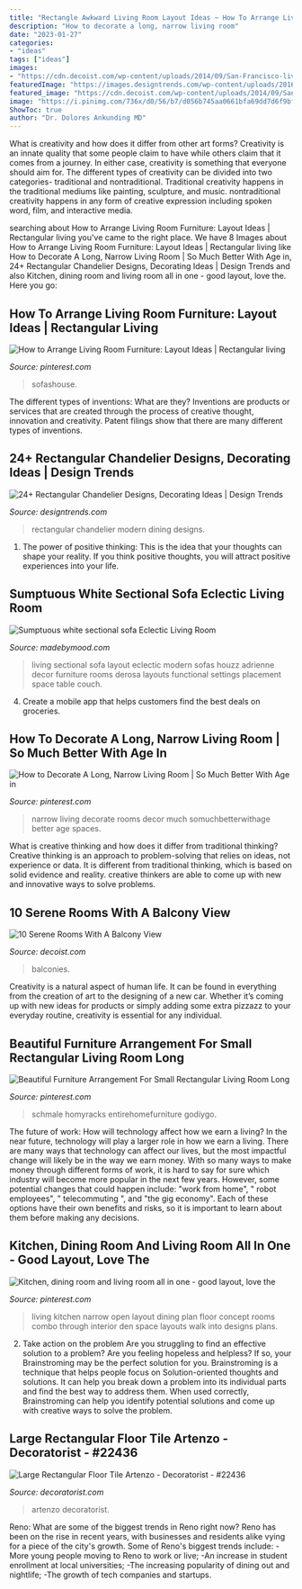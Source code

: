 ```yaml
---
title: "Rectangle Awkward Living Room Layout Ideas ~ How To Arrange Living Room Furniture: Layout Ideas"
description: "How to decorate a long, narrow living room"
date: "2023-01-27"
categories:
- "ideas"
tags: ["ideas"]
images:
- "https://cdn.decoist.com/wp-content/uploads/2014/09/San-Francisco-living-room-with-a-balcony-view.jpg"
featuredImage: "https://images.designtrends.com/wp-content/uploads/2016/02/15114700/Modern-Rectangular-Chandelier.jpeg"
featured_image: "https://cdn.decoist.com/wp-content/uploads/2014/09/San-Francisco-living-room-with-a-balcony-view.jpg"
image: "https://i.pinimg.com/736x/d0/56/b7/d056b745aa0661bfa69dd7d6f9bfeccd.jpg"
ShowToc: true
author: "Dr. Dolores Ankunding MD"
---
```



What is creativity and how does it differ from other art forms?
Creativity is an innate quality that some people claim to have while others claim that it comes from a journey. In either case, creativity is something that everyone should aim for. The different types of creativity can be divided into two categories- traditional and nontraditional. Traditional creativity happens in the traditional mediums like painting, sculpture, and music. nontraditional creativity happens in any form of creative expression including spoken word, film, and interactive media.

	

		
searching about How to Arrange Living Room Furniture: Layout Ideas | Rectangular living you've came to the right place. We have 8 Images about How to Arrange Living Room Furniture: Layout Ideas | Rectangular living like How to Decorate A Long, Narrow Living Room | So Much Better With Age in, 24+ Rectangular Chandelier Designs, Decorating Ideas | Design Trends and also Kitchen, dining room and living room all in one - good layout, love the. Here you go:
		
    
## How To Arrange Living Room Furniture: Layout Ideas | Rectangular Living

<img loading=lazy src="https://i.pinimg.com/736x/d0/56/b7/d056b745aa0661bfa69dd7d6f9bfeccd.jpg" onerror="this.onerror=null;this.src='https://tse4.mm.bing.net/th?id=OIP.4lOgRCTtBddYCqxVMwngaQHaEz&amp;pid=15.1';" alt="How to Arrange Living Room Furniture: Layout Ideas | Rectangular living">

_Source: pinterest.com_

>sofashouse. 

	

The different types of inventions: What are they?
Inventions are products or services that are created through the process of creative thought, innovation and creativity. Patent filings show that there are many different types of inventions.

    
## 24+ Rectangular Chandelier Designs, Decorating Ideas | Design Trends

<img loading=lazy src="https://images.designtrends.com/wp-content/uploads/2016/02/15114700/Modern-Rectangular-Chandelier.jpeg" onerror="this.onerror=null;this.src='https://tse4.mm.bing.net/th?id=OIP.qEkF7lA8QxgZvddzK1qFWgHaJQ&amp;pid=15.1';" alt="24+ Rectangular Chandelier Designs, Decorating Ideas | Design Trends">

_Source: designtrends.com_

>rectangular chandelier modern dining designs. 

	

1. The power of positive thinking: This is the idea that your thoughts can shape your reality. If you think positive thoughts, you will attract positive experiences into your life.

    
## Sumptuous White Sectional Sofa Eclectic Living Room

<img loading=lazy src="https://madebymood.com/wp-content/uploads/2015/04/Eclectic-Living-Room-Decoration-ideas-Up-to-date-white-sectional-sofa.jpg" onerror="this.onerror=null;this.src='https://tse1.mm.bing.net/th?id=OIP.wA6XDD4Lvo5GTJxEGxVaHwHaE8&amp;pid=15.1';" alt="Sumptuous white sectional sofa Eclectic Living Room">

_Source: madebymood.com_

>living sectional sofa layout eclectic modern sofas houzz adrienne decor furniture rooms derosa layouts functional settings placement space table couch. 

	

4. Create a mobile app that helps customers find the best deals on groceries. 

    
## How To Decorate A Long, Narrow Living Room | So Much Better With Age In

<img loading=lazy src="https://i.pinimg.com/originals/ea/04/b9/ea04b920932321635baff0f87c63ae0e.png" onerror="this.onerror=null;this.src='https://tse3.mm.bing.net/th?id=OIP.p06GtHSU0N48QqDQO97btQHaLH&amp;pid=15.1';" alt="How to Decorate A Long, Narrow Living Room | So Much Better With Age in">

_Source: pinterest.com_

>narrow living decorate rooms decor much somuchbetterwithage better age spaces. 

	

What is creative thinking and how does it differ from traditional thinking?
Creative thinking is an approach to problem-solving that relies on ideas, not experience or data. It is different from traditional thinking, which is based on solid evidence and reality. creative thinkers are able to come up with new and innovative ways to solve problems.

    
## 10 Serene Rooms With A Balcony View

<img loading=lazy src="https://cdn.decoist.com/wp-content/uploads/2014/09/San-Francisco-living-room-with-a-balcony-view.jpg" onerror="this.onerror=null;this.src='https://tse4.mm.bing.net/th?id=OIP.BO9Mv00sVk3ljRd6-UJHWAHaFP&amp;pid=15.1';" alt="10 Serene Rooms With A Balcony View">

_Source: decoist.com_

>balconies. 

	

Creativity is a natural aspect of human life. It can be found in everything from the creation of art to the designing of a new car. Whether it’s coming up with new ideas for products or simply adding some extra pizzazz to your everyday routine, creativity is essential for any individual.

    
## Beautiful Furniture Arrangement For Small Rectangular Living Room Long

<img loading=lazy src="https://i.pinimg.com/736x/07/a2/cf/07a2cf91c16265587647b7c4d5dd46df.jpg" onerror="this.onerror=null;this.src='https://tse4.mm.bing.net/th?id=OIP.0DeIgRA9gQksHF2Jtdwf_gHaFj&amp;pid=15.1';" alt="Beautiful Furniture Arrangement For Small Rectangular Living Room Long">

_Source: pinterest.com_

>schmale homyracks entirehomefurniture godiygo. 

	

The future of work: How will technology affect how we earn a living?
In the near future, technology will play a larger role in how we earn a living. There are many ways that technology can affect our lives, but the most impactful change will likely be in the way we earn money. With so many ways to make money through different forms of work, it is hard to say for sure which industry will become more popular in the next few years. However, some potential changes that could happen include: 
"work from home", " robot employees", " telecommuting ", and "the gig economy". Each of these options have their own benefits and risks, so it is important to learn about them before making any decisions.

    
## Kitchen, Dining Room And Living Room All In One - Good Layout, Love The

<img loading=lazy src="https://i.pinimg.com/736x/49/ce/5e/49ce5ec233d9e47b537f75f7f4160f0b--small-living-room-layout-small-open-floor-plan-living-room-and-kitchen.jpg?b=t" onerror="this.onerror=null;this.src='https://tse1.mm.bing.net/th?id=OIP.e-Y_saI_kLRw5vNglrJmDAHaLJ&amp;pid=15.1';" alt="Kitchen, dining room and living room all in one - good layout, love the">

_Source: pinterest.com_

>living kitchen narrow open layout dining plan floor concept rooms combo through interior den space layouts walk into designs plans. 

	

2. Take action on the problem
Are you struggling to find an effective solution to a problem? Are you feeling hopeless and helpless? If so, your Brainstroming may be the perfect solution for you. Brainstroming is a technique that helps people focus on Solution-oriented thoughts and solutions. It can help you break down a problem into its individual parts and find the best way to address them. When used correctly, Brainstroming can help you identify potential solutions and come up with creative ways to solve the problem.

    
## Large Rectangular Floor Tile Artenzo - Decoratorist - #22436

<img loading=lazy src="https://i1.wp.com/cdn.decoratorist.com/wp-content/uploads/large-rectangular-floor-tile-artenzo-143544.jpg?fit=1024%2C768&amp;ssl=1" onerror="this.onerror=null;this.src='https://tse1.mm.bing.net/th?id=OIP.X8KFjLh0lGJj1Dg4waD3HQHaFj&amp;pid=15.1';" alt="Large Rectangular Floor Tile Artenzo - Decoratorist - #22436">

_Source: decoratorist.com_

>artenzo decoratorist. 

	

Reno: What are some of the biggest trends in Reno right now?
Reno has been on the rise in recent years, with businesses and residents alike vying for a piece of the city's growth. Some of Reno's biggest trends include: 
 -More young people moving to Reno to work or live; 
-An increase in student enrollment at local universities; 
-The increasing popularity of dining out and nightlife; 
-The growth of tech companies and startups.

